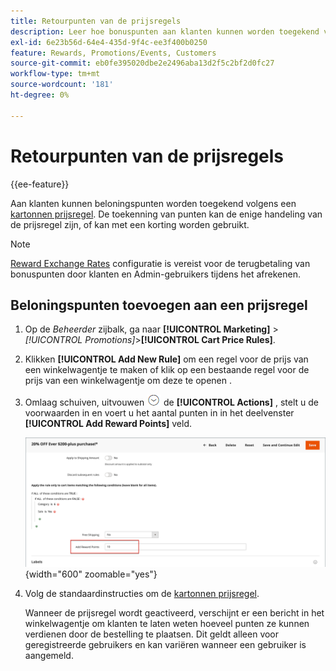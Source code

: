 ```yaml
---
title: Retourpunten van de prijsregels
description: Leer hoe bonuspunten aan klanten kunnen worden toegekend volgens een kartprijsregel.
exl-id: 6e23b56d-64e4-435d-9f4c-ee3f400b0250
feature: Rewards, Promotions/Events, Customers
source-git-commit: eb0fe395020dbe2e2496aba13d2f5c2bf2d0fc27
workflow-type: tm+mt
source-wordcount: '181'
ht-degree: 0%

---
```


# Retourpunten van de prijsregels

{{ee-feature}}

Aan klanten kunnen beloningspunten worden toegekend volgens een [kartonnen prijsregel](price-rules-cart.md). De toekenning van punten kan de enige handeling van de prijsregel zijn, of kan met een korting worden gebruikt.

>[!NOTE]
>
>[Reward Exchange Rates](reward-exchange-rates.md) configuratie is vereist voor de terugbetaling van bonuspunten door klanten en Admin-gebruikers tijdens het afrekenen.

## Beloningspunten toevoegen aan een prijsregel

1. Op de _Beheerder_ zijbalk, ga naar **[!UICONTROL Marketing]** > _[!UICONTROL Promotions]_>**[!UICONTROL Cart Price Rules]**.

1. Klikken **[!UICONTROL Add New Rule]** om een regel voor de prijs van een winkelwagentje te maken of klik op een bestaande regel voor de prijs van een winkelwagentje om deze te openen .

1. Omlaag schuiven, uitvouwen ![Expansiekiezer](../assets/icon-display-expand.png) de **[!UICONTROL Actions]** , stelt u de voorwaarden in en voert u het aantal punten in in het deelvenster **[!UICONTROL Add Reward Points]** veld.

   ![Winkelprijsregel - bonuspunten](./assets/reward-points-price-rule-actions.png){width="600" zoomable="yes"}

1. Volg de standaardinstructies om de [kartonnen prijsregel](price-rules-cart-create.md).

   Wanneer de prijsregel wordt geactiveerd, verschijnt er een bericht in het winkelwagentje om klanten te laten weten hoeveel punten ze kunnen verdienen door de bestelling te plaatsen. Dit geldt alleen voor geregistreerde gebruikers en kan variëren wanneer een gebruiker is aangemeld.
